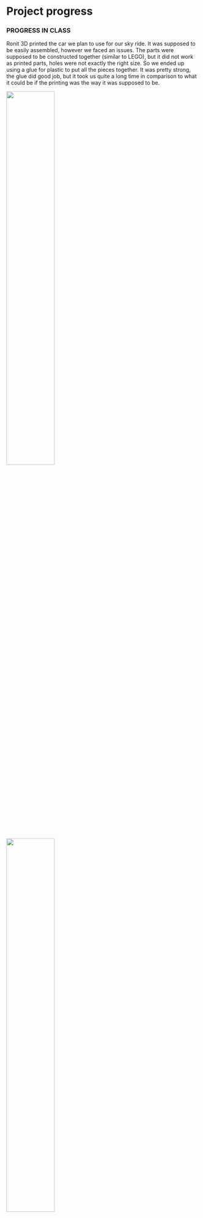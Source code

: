 # Project progress

### PROGRESS IN CLASS
Ronit 3D printed the car we plan to use for our sky ride. 
It was supposed to be easily assembled, however we faced an issues. The parts were supposed to be constructed together (similar to LEGO), but it did not work as printed parts, holes were not exactly the right size. So we ended up using a glue for plastic to put all the pieces together. It was pretty strong, the glue did good job, but it took us quite a long time in comparison to what it could be if the printing was the way it was supposed to be. 


<img src="https://github.com/lizadat/MachineLab/assets/98390904/5b293370-aa3a-4d93-9881-6f22196064c1" width="50%" height="50%">


<img src="https://github.com/lizadat/MachineLab/assets/98390904/36c6b5d9-a394-4b85-b6db-3a053ac4f2b2" width="50%" height="50%">


We also did a lot of planning in terms of all right measurements for our ride and frame for a final look. We faced a few issues, for example we had to make sure that the stand for a sky frame and the car do not touch each other, the car does not collide with a vertical plane on the back and so on. We could draw everything on our draft bottom, which helped a lot. 


<img src="https://github.com/lizadat/MachineLab/assets/98390904/41c7d7df-14e6-4692-be98-9e777827f701" width="50%" height="50%">


As a result here are some important measurements: the stands for a frame should be 75 cm high, this is where the frame will be attached. The size of a frame 43*34 (as far as I can remember) cm. @michaelshiloh helped us to cut the aluminium pieces the right length, so that the work is done better and faster.


<img src="https://github.com/lizadat/MachineLab/assets/98390904/5b21a37e-6a67-4fbf-8eef-8492e609c793" width="50%" height="50%">


Our plan for the future was:
- Cut the metal for the ride stands
- Create (assemble) the stands
- Make the pillar for the ride
- One more or two more clouds
- Decide on the rope (try out the fishing line 1 mm)


### PROGRESS AT HOME

WORKING WITH METAL
I was first quite scared about working with metal, cause drilling and everything looked much harder than with wood. However, as a result I enjoyed the process and learned how to do everything.

Just when I started figuring out where to drill the holes I had a dilemma. My plan was to drill the holes in the middle and on both sides, so that I would used one bolt to connect the angle brackets on both sides. However, the brackets I used had the holes in different places and even when I tried to connect them with one bolt, the brackets would appear tilted, so this method did not work.


<img src="https://github.com/lizadat/MachineLab/assets/98390904/5454df79-eb1c-4d63-af02-0a9565c84243" width="50%" height="50%">


I used a used metal pieces to figure out the right connection I wanted to use. I was advised to use a screw to connect the brackets and have 2 screews on each side. I thought they would obstruct one another, but surprisingly the did not, and it all was quite tight. 


<img src="https://github.com/lizadat/MachineLab/assets/98390904/b574f06d-d02e-4d0a-b76e-c51a761d0f6b" width="50%" height="50%">


So I used this method for my initial metal part. I also marked all other spots for the holes for the frame and drilled. After that I connected the motor to one of my stands and I really liked how strong it was. I feel that motor is quite heavy and the stand, with two brackets on the opposite sides were not enough. What I did is that on the other stand the two brackets are not on the other sides as in the first stand, so they can support the motor from falling to the sides. 


<img src="https://github.com/lizadat/MachineLab/assets/98390904/e3f7bd57-cc9e-4009-be12-a3079f220cd6" width="50%" height="50%">


When I assembled the frame it was very loose. I do not know what might be the reason, but I have 2 ideas: 1 - I need to tight more the bolts and nuts; 2 - there are small pieces of metal left on the holes after drilling, so maybe I need to find a specific tool which can remove them. 


Even though the frame was quite loose I still tried to connect it to the stands and see how it was. I really like that it doesn't take much space, but is very strong. However, I do need to make sure that everything is very tight. 

<img src="https://github.com/lizadat/MachineLab/assets/98390904/af64566b-615d-4e8f-a099-02732b3bdf43" width="50%" height="50%">


https://github.com/lizadat/MachineLab/assets/98390904/f7aff5da-c223-405f-8b47-55289b33864c


After advising with the professor I fixed the frame. I used a metal file to remove the pieces left on the frame parts after the drilling. I think because I had some of them left there it prevented the nut from a complete tightness. Moreover, I was shown where the proper tools were for tightening the nuts, so as a result I used them and everything turned out the way I planned. 

After that I proceeded with installing my metal construction to the wooden bottom.
I measured where the stands were supposed to be and drilled the holes and used the screws to attach the stands to the bottom. 
They stood very firm. 


<img src="https://github.com/lizadat/MachineLab/assets/98390904/c6a3025f-2486-4d7b-b7ae-add3f094762f" width="50%" height="50%">



After that I added the frame. I am glad that with the bolts it is relatively easy to assemble and disassemble everything, so I can easily take the frame down. Everything seems very steady and I like it.


<img src="https://github.com/lizadat/MachineLab/assets/98390904/1ae884db-9dc2-45b0-9d1e-2bb24a0b12c7" width="50%" height="50%">



My next step was to set up the right degrees values for the motor. I again used a potentiometer to find out the values, because when I attached the frame it was in a different place then I had before. Now the degrees I use are 95-115. 

<details>
<summary>Click to toggle contents of code for the motor with new degree values</summary>

```
#include <Servo.h>

Servo myservo; 

int pos = 0;  

void setup() {
  myservo.attach(9); 
  myservo.write(pos);
}

void loop() {
  for (pos = 95; pos <= 115; pos += 1) {
    myservo.write(pos);   
             
    delay(100);                       
  }
  for (pos = 115; pos >= 95; pos -= 1) {
    myservo.write(pos);              
    delay(100);                       
  }
}
```
</details>

<img src="https://github.com/lizadat/MachineLab/assets/98390904/5bfab3c3-004f-46c4-b173-b8471fb352da" width="50%" height="50%">



Being curious I attached the clouds with the tape to the frame. I wanted to see the whole picture of my work and I think with the clouds it looks very cute. I realized that the wires that go from the clouds should be longer, but I will solder more when I know exactly where the Arduino will be placed. I also Think that the middle is quite empty, so most probably I will add some crossing in between so I can add more clouds there. 

<img src="https://github.com/lizadat/MachineLab/assets/98390904/63f27617-141e-4b77-bbac-44cb76077fec" width="50%" height="50%">


Here is the final result from my work over this week:

https://github.com/lizadat/MachineLab/assets/98390904/996b0ff1-07b3-4e21-8ee6-c2a0cb465f37





My plan for the future:
- I want to make a few mor clouds and connect them to my frame
- Maybe, have everything connected (clouds and motor) and see how the whole picture looks like.

We will also continue working on our sky ride. Go to the [Ronit's github](). 



